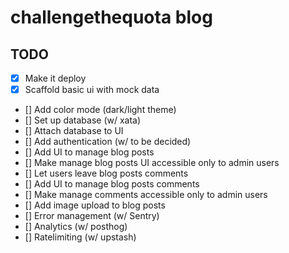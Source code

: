 # challengethequota blog

## TODO

-   [x] Make it deploy
-   [x] Scaffold basic ui with mock data
-   [] Add color mode (dark/light theme)
-   [] Set up database (w/ xata)
-   [] Attach database to UI
-   [] Add authentication (w/ to be decided)
-   [] Add UI to manage blog posts
-   [] Make manage blog posts UI accessible only to admin users
-   [] Let users leave blog posts comments
-   [] Add UI to manage blog posts comments
-   [] Make manage comments accessible only to admin users
-   [] Add image upload to blog posts
-   [] Error management (w/ Sentry)
-   [] Analytics (w/ posthog)
-   [] Ratelimiting (w/ upstash)
